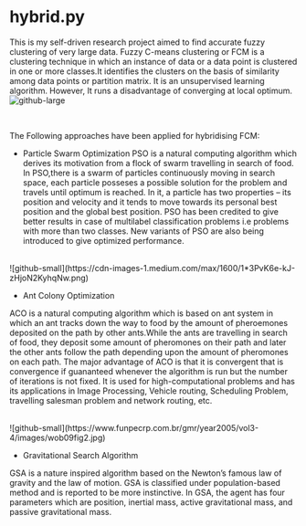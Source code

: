 # hybrid.py
This is my self-driven research project aimed to find accurate fuzzy clustering of very large data.
Fuzzy C-means clustering or FCM is a clustering technique in which an instance of data or  a data point is clustered in one or more classes.It identifies the clusters on the basis of similarity among data points or partition matrix. It is an unsupervised learning algorithm. However, It runs a  disadvantage of converging at local optimum.
<br/>
![github-large](https://camo.githubusercontent.com/a542eb3031e17ee5e722f941a63f93c00ca757f7/68747470733a2f2f707974686f6e686f737465642e6f72672f7363696b69742d66757a7a792f5f696d616765732f706c6f745f636d65616e735f342e706e67)

<br/>

The Following approaches have been applied for hybridising FCM:

* Particle Swarm Optimization
PSO is a  natural computing algorithm which derives its motivation from a flock of swarm travelling in search of food. In PSO,there is  a swarm of particles continuously moving in search space, each particle posseses a possible solution for the problem and travels until optimum is reached. In it, a particle has two properties – its position and velocity and it tends to move towards its personal best position and the global best position. PSO has been credited  to give better results in case of multilabel classification problems i.e problems with more than two classes. New variants of PSO are also being introduced to give optimized performance.
<br/>
![github-small](https://cdn-images-1.medium.com/max/1600/1*3PvK6e-kJ-zHjoN2KyhqNw.png)
<br/>

* Ant Colony Optimization

ACO is a natural computing algorithm which is based on ant system in which an ant tracks down the way to food by the amount of pheroemones deposited on the path by other ants.While the ants are travelling in search of food, they deposit some amount of pheromones on their path and later the other ants follow the path depending upon the amount of pheromones on each path. The major advantage of ACO is that it is convergent that is convergence if guananteed whenever the algorithm is run but the number of iterations is not fixed. It is used for high-computational problems and has its applications in Image Processing, Vehicle routing, Scheduling Problem, travelling salesman problem and network routing, etc.

<br/>
![github-small](https://www.funpecrp.com.br/gmr/year2005/vol3-4/images/wob09fig2.jpg)


* Gravitational Search Algorithm

 GSA is a nature inspired algorithm based on the Newton’s famous law of gravity and the law of motion. GSA is classified under population-based method and is reported to be more instinctive. In GSA, the agent has four parameters which are position, inertial mass, active gravitational mass, and passive gravitational mass.
 
